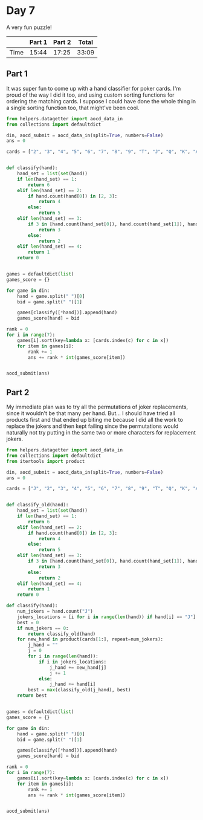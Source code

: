# Day 7
A very fun puzzle!

|      | Part 1 | Part 2 | Total |
|------|--------|--------|-------|
| Time | 15:44  | 17:25  | 33:09 |

## Part 1
It was super fun to come up with a hand classifier for poker cards. I'm proud of the way I did it too, and using custom sorting functions for ordering the matching cards. I suppose I could have done the whole thing in a single sorting function too, that might've been cool.
```python
from helpers.datagetter import aocd_data_in
from collections import defaultdict

din, aocd_submit = aocd_data_in(split=True, numbers=False)
ans = 0

cards = ["2", "3", "4", "5", "6", "7", "8", "9", "T", "J", "Q", "K", "A"]


def classify(hand):
    hand_set = list(set(hand))
    if len(hand_set) == 1:
        return 6
    elif len(hand_set) == 2:
        if hand.count(hand[0]) in [2, 3]:
            return 4
        else: 
            return 5
    elif len(hand_set) == 3:
        if 3 in [hand.count(hand_set[0]), hand.count(hand_set[1]), hand.count(hand_set[2])]:
            return 3
        else:
            return 2
    elif len(hand_set) == 4:
        return 1
    return 0


games = defaultdict(list)
games_score = {}

for game in din:
    hand = game.split(" ")[0]
    bid = game.split(" ")[1]

    games[classify([*hand])].append(hand)
    games_score[hand] = bid

rank = 0
for i in range(7):
    games[i].sort(key=lambda x: [cards.index(c) for c in x])
    for item in games[i]:
        rank += 1
        ans += rank * int(games_score[item])


aocd_submit(ans)
```

## Part 2
My immediate plan was to try all the permutations of joker replacements, since it wouldn't be that many per hand. But... I should have tried all products first and that ended up biting me because I did all the work to replace the jokers and then kept failing since the permutations would naturally not try putting in the same two or more characters for replacement jokers.
```python
from helpers.datagetter import aocd_data_in
from collections import defaultdict
from itertools import product

din, aocd_submit = aocd_data_in(split=True, numbers=False)
ans = 0

cards = ["J", "2", "3", "4", "5", "6", "7", "8", "9", "T", "Q", "K", "A"]


def classify_old(hand):
    hand_set = list(set(hand))
    if len(hand_set) == 1:
        return 6
    elif len(hand_set) == 2:
        if hand.count(hand[0]) in [2, 3]:
            return 4
        else:
            return 5
    elif len(hand_set) == 3:
        if 3 in [hand.count(hand_set[0]), hand.count(hand_set[1]), hand.count(hand_set[2])]:
            return 3
        else:
            return 2
    elif len(hand_set) == 4:
        return 1
    return 0

def classify(hand):
    num_jokers = hand.count("J")
    jokers_locations = [i for i in range(len(hand)) if hand[i] == "J"]
    best = 0
    if num_jokers == 0:
        return classify_old(hand)
    for new_hand in product(cards[1:], repeat=num_jokers):
        j_hand = ""
        j = 0
        for i in range(len(hand)):
            if i in jokers_locations:
                j_hand += new_hand[j]
                j += 1
            else:
                j_hand += hand[i]
        best = max(classify_old(j_hand), best)
    return best


games = defaultdict(list)
games_score = {}

for game in din:
    hand = game.split(" ")[0]
    bid = game.split(" ")[1]

    games[classify([*hand])].append(hand)
    games_score[hand] = bid

rank = 0
for i in range(7):
    games[i].sort(key=lambda x: [cards.index(c) for c in x])
    for item in games[i]:
        rank += 1
        ans += rank * int(games_score[item])


aocd_submit(ans)
```